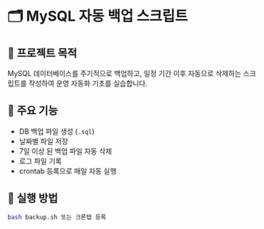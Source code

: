 # 🗂️ MySQL 자동 백업 스크립트

## 📌 프로젝트 목적
MySQL 데이터베이스를 주기적으로 백업하고, 일정 기간 이후 자동으로 삭제하는 스크립트를 작성하여 운영 자동화 기초를 실습합니다.

## 🧩 주요 기능
- DB 백업 파일 생성 (`.sql`)
- 날짜별 파일 저장
- 7일 이상 된 백업 파일 자동 삭제
- 로그 파일 기록
- crontab 등록으로 매일 자동 실행

## 🧪 실행 방법
```bash
bash backup.sh 또는 크론탭 등록